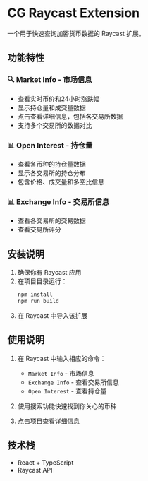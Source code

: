 # CG Raycast Extension

一个用于快速查询加密货币数据的 Raycast 扩展。

## 功能特性

### 🔍 Market Info - 市场信息

- 查看实时币价和24小时涨跌幅
- 显示持仓量和成交量数据
- 点击查看详细信息，包括各交易所数据
- 支持多个交易所的数据对比

### 📊 Open Interest - 持仓量

- 查看各币种的持仓量数据
- 显示各交易所的持仓分布
- 包含价格、成交量和多空比信息

### 📊 Exchange Info - 交易所信息

- 查看各交易所的交易数据
- 查看交易所评分

## 安装说明

1. 确保你有 Raycast 应用
2. 在项目目录运行：
   ```bash
   npm install
   npm run build
   ```
3. 在 Raycast 中导入该扩展

## 使用说明

1. 在 Raycast 中输入相应的命令：
    - `Market Info` - 市场信息
    - `Exchange Info` - 查看交易所信息
    - `Open Interest` - 查看持仓量

2. 使用搜索功能快速找到你关心的币种

3. 点击项目查看详细信息

## 技术栈

- React + TypeScript
- Raycast API